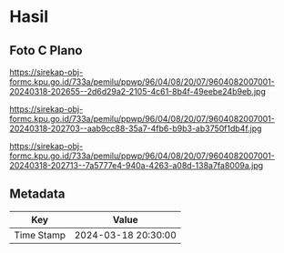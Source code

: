 # Hasil

## Foto C Plano

https://sirekap-obj-formc.kpu.go.id/733a/pemilu/ppwp/96/04/08/20/07/9604082007001-20240318-202655--2d6d29a2-2105-4c61-8b4f-49eebe24b9eb.jpg

https://sirekap-obj-formc.kpu.go.id/733a/pemilu/ppwp/96/04/08/20/07/9604082007001-20240318-202703--aab9cc88-35a7-4fb6-b9b3-ab3750f1db4f.jpg

https://sirekap-obj-formc.kpu.go.id/733a/pemilu/ppwp/96/04/08/20/07/9604082007001-20240318-202713--7a5777e4-940a-4263-a08d-138a7fa8009a.jpg


## Metadata

| Key        | Value               |
| ---------- | ------------------- |
| Time Stamp | 2024-03-18 20:30:00 |



